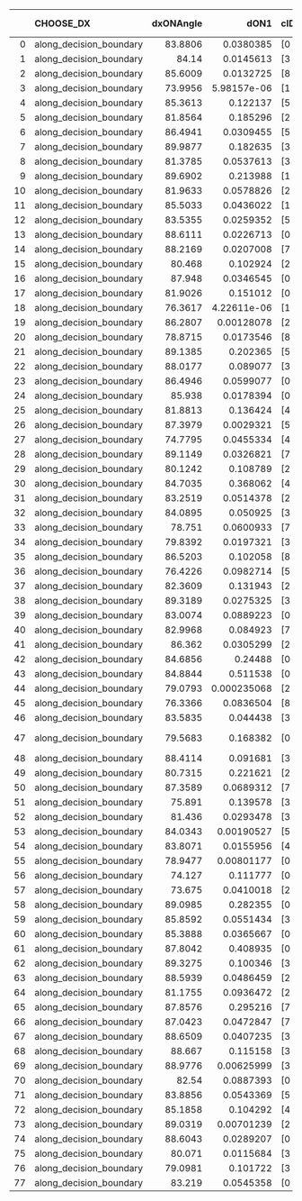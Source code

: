 |    | CHOOSE_DX               |   dxONAngle |        dON1 | cIDON1   |   dON_patch_1 |   nTON |         dON |   dxOFFAngle |       dOFF1 | cIDOFF1   |   dOFF_patch_1 |   nTOFF |        dOFF | SUCCESS   |   nExp |   dual_point_id |   subpoint_time_seconds |   total_execution_time |       logp |        dOFF/dON | Vote dOFF>dON   |
|---:|:------------------------|------------:|------------:|:---------|--------------:|-------:|------------:|-------------:|------------:|:----------|---------------:|--------:|------------:|:----------|-------:|----------------:|------------------------:|-----------------------:|-----------:|----------------:|:----------------|
|  0 | along_decision_boundary |     83.8806 | 0.0380385   | [0 9]    |   0.0380385   |      1 | 0.0380385   |      88.0597 | 0.069361    | [1 9]     |    0.069361    |       1 | 0.069361    | True      |      1 |               1 |                0.771753 |                1.90059 |  0         |     1.82344     | True            |
|  1 | along_decision_boundary |     84.14   | 0.0145613   | [3 6]    |   0.0145613   |      1 | 0.0145613   |      86.1403 | 0.0081165   | [3 6]     |    0.0081165   |       1 | 0.0081165   | False     |      2 |               2 |                0.832761 |                2.80926 | -0.5       |     0.557401    | False           |
|  2 | along_decision_boundary |     85.6009 | 0.0132725   | [8 9]    |   0.0132725   |      1 | 0.0132725   |      84.8874 | 0.334626    | [8 9]     |    0.334626    |       1 | 0.334626    | True      |      3 |               3 |                0.814288 |                3.84848 | -0         |    25.2119      | True            |
|  3 | along_decision_boundary |     73.9956 | 5.98157e-06 | [1 8]    |   5.98157e-06 |      1 | 5.98157e-06 |      87.3109 | 0.265868    | [0 8]     |    0.265868    |       1 | 0.265868    | True      |      4 |               4 |                0.889317 |                4.89368 | -0.166667  | 44447.8         | True            |
|  4 | along_decision_boundary |     85.3613 | 0.122137    | [5 7]    |   0.122137    |      1 | 0.122137    |      88.615  | 0.0451502   | [5 7]     |    0.0451502   |       1 | 0.0451502   | False     |      5 |               5 |                0.728737 |                5.70334 | -0.5       |     0.36967     | False           |
|  5 | along_decision_boundary |     81.8564 | 0.185296    | [2 4]    |   0.185296    |      1 | 0.185296    |      85.9392 | 0.00274129  | [2 4]     |    0.00274129  |       1 | 0.00274129  | False     |      6 |               6 |                1.58638  |                7.48228 | -0.1       |     0.0147941   | False           |
|  6 | along_decision_boundary |     86.4941 | 0.0309455   | [5 6]    |   0.0309455   |      1 | 0.0309455   |      83.2791 | 0.0535133   | [5 6]     |    0.0535133   |       1 | 0.0535133   | True      |      7 |               7 |                0.697622 |                8.2748  | -0         |     1.72928     | True            |
|  7 | along_decision_boundary |     89.9877 | 0.182635    | [3 9]    |   0.182635    |      1 | 0.182635    |      88.9581 | 0.605922    | [3 9]     |    0.605922    |       1 | 0.605922    | True      |      8 |               8 |                1.26788  |                9.56158 | -0.0714286 |     3.31766     | True            |
|  8 | along_decision_boundary |     81.3785 | 0.0537613   | [3 6]    |   0.0537613   |      1 | 0.0537613   |      80.0136 | 0.18999     | [3 6]     |    0.18999     |       1 | 0.18999     | True      |      9 |               9 |                0.772565 |               10.5256  | -0.25      |     3.53396     | True            |
|  9 | along_decision_boundary |     89.6902 | 0.213988    | [1 8]    |   0.213988    |      1 | 0.213988    |      86.7806 | 0.0968008   | [0 8]     |    0.0968008   |       1 | 0.0968008   | False     |     10 |              10 |                0.86679  |               11.6895  | -0.5       |     0.452367    | False           |
| 10 | along_decision_boundary |     81.9633 | 0.0578826   | [2 4]    |   0.0578826   |      1 | 0.0578826   |      86.1492 | 0.0785363   | [2 4]     |    0.0785363   |       1 | 0.0785363   | True      |     11 |              11 |                0.835835 |               12.5733  | -0.2       |     1.35682     | True            |
| 11 | along_decision_boundary |     85.5033 | 0.0436022   | [1 9]    |   0.0436022   |      1 | 0.0436022   |      87.2686 | 0.00880545  | [0 9]     |    0.00880545  |       1 | 0.00880545  | False     |     12 |              12 |                0.65317  |               13.3142  | -0.409091  |     0.20195     | False           |
| 12 | along_decision_boundary |     83.5355 | 0.0259352   | [5 7]    |   0.0259352   |      1 | 0.0259352   |      83.9685 | 0.0241429   | [5 7]     |    0.0241429   |       1 | 0.0241429   | False     |     13 |              13 |                0.629848 |               14.0569  | -0.166667  |     0.930893    | False           |
| 13 | along_decision_boundary |     88.6111 | 0.0226713   | [0 1]    |   0.0226713   |      1 | 0.0226713   |      88.0819 | 0.17908     | [0 1]     |    0.17908     |       1 | 0.17908     | True      |     14 |              14 |                0.736477 |               14.8161  | -0.0384615 |     7.899       | True            |
| 14 | along_decision_boundary |     88.2169 | 0.0207008   | [7 9]    |   0.0207008   |      1 | 0.0207008   |      89.1662 | 0.913271    | [7 9]     |    0.913271    |       1 | 0.913271    | True      |     15 |              15 |                1.25324  |               16.1155  | -0.142857  |    44.1176      | True            |
| 15 | along_decision_boundary |     80.468  | 0.102924    | [2 7]    |   0.102924    |      1 | 0.102924    |      82.9876 | 0.0322574   | [2 7]     |    0.0322574   |       1 | 0.0322574   | False     |     16 |              16 |                0.997535 |               17.227   | -0.3       |     0.313409    | False           |
| 16 | along_decision_boundary |     87.948  | 0.0346545   | [0 5]    |   0.0346545   |      1 | 0.0346545   |      89.9166 | 0.165671    | [1 5]     |    0.165671    |       1 | 0.165671    | True      |     17 |              17 |                0.751084 |               18.0721  | -0.125     |     4.78066     | True            |
| 17 | along_decision_boundary |     81.9026 | 0.151012    | [0 1]    |   0.151012    |      1 | 0.151012    |      81.1189 | 0.366305    | [0 1]     |    0.366305    |       1 | 0.366305    | True      |     18 |              18 |                1.29617  |               19.5029  | -0.264706  |     2.42567     | True            |
| 18 | along_decision_boundary |     76.3617 | 4.22611e-06 | [1 9]    |   4.22611e-06 |      1 | 4.22611e-06 |      83.5186 | 0.0693356   | [1 9]     |    0.0693356   |       1 | 0.0693356   | True      |     19 |              19 |                0.862183 |               20.41    | -0.444444  | 16406.5         | True            |
| 19 | along_decision_boundary |     86.2807 | 0.00128078  | [2 9]    |   0.00128078  |      1 | 0.00128078  |      84.3549 | 0.0888602   | [2 9]     |    0.0888602   |       1 | 0.0888602   | True      |     20 |              20 |                0.787142 |               21.3118  | -0.657895  |    69.3797      | True            |
| 20 | along_decision_boundary |     78.8715 | 0.0173546   | [8 9]    |   0.0173546   |      1 | 0.0173546   |      84.1081 | 0.346771    | [8 9]     |    0.346771    |       1 | 0.346771    | True      |     21 |              21 |                0.710065 |               22.064   | -0.9       |    19.9816      | True            |
| 21 | along_decision_boundary |     89.1385 | 0.202365    | [5 9]    |   0.202365    |      1 | 0.202365    |      89.6549 | 0.0804435   | [5 9]     |    0.0804435   |       1 | 0.0804435   | False     |     22 |              22 |                0.727314 |               22.9104  | -1.16667   |     0.397517    | False           |
| 22 | along_decision_boundary |     88.0177 | 0.089077    | [3 5]    |   0.089077    |      1 | 0.089077    |      89.8989 | 0.336916    | [3 5]     |    0.336916    |       1 | 0.336916    | True      |     23 |              23 |                0.976119 |               23.9365  | -0.818182  |     3.7823      | True            |
| 23 | along_decision_boundary |     86.4946 | 0.0599077   | [0 1]    |   0.0599077   |      1 | 0.0599077   |      89.012  | 0.107821    | [0 1]     |    0.107821    |       1 | 0.107821    | True      |     24 |              24 |                0.765417 |               24.8927  | -1.06522   |     1.79979     | True            |
| 24 | along_decision_boundary |     85.938  | 0.0178394   | [0 1]    |   0.0178394   |      1 | 0.0178394   |      84.6976 | 0.163747    | [0 1]     |    0.163747    |       1 | 0.163747    | True      |     25 |              25 |                1.00566  |               25.9475  | -1.33333   |     9.17892     | True            |
| 25 | along_decision_boundary |     81.8813 | 0.136424    | [4 8]    |   0.136424    |      1 | 0.136424    |      83.4522 | 0.148897    | [4 8]     |    0.148897    |       1 | 0.148897    | True      |     26 |              26 |                1.05438  |               27.0806  | -1.62      |     1.09143     | True            |
| 26 | along_decision_boundary |     87.3979 | 0.0029321   | [5 6]    |   0.0029321   |      1 | 0.0029321   |      89.9718 | 0.0310609   | [5 6]     |    0.0310609   |       1 | 0.0310609   | True      |     27 |              27 |                0.642955 |               27.7904  | -1.92308   |    10.5934      | True            |
| 27 | along_decision_boundary |     74.7795 | 0.0455334   | [4 7]    |   0.0455334   |      1 | 0.0455334   |      80.0519 | 0.0118993   | [4 7]     |    0.0118993   |       1 | 0.0118993   | False     |     28 |              28 |                0.787375 |               28.6434  | -2.24074   |     0.261332    | False           |
| 28 | along_decision_boundary |     89.1149 | 0.0326821   | [7 9]    |   0.0326821   |      1 | 0.0326821   |      88.7893 | 0.12827     | [7 9]     |    0.12827     |       1 | 0.12827     | True      |     29 |              29 |                1.04927  |               30.0309  | -1.78571   |     3.92479     | True            |
| 29 | along_decision_boundary |     80.1242 | 0.108789    | [2 6]    |   0.108789    |      1 | 0.108789    |      86.7521 | 0.0379805   | [2 6]     |    0.0379805   |       1 | 0.0379805   | False     |     30 |              30 |                0.785952 |               30.8809  | -2.08621   |     0.349122    | False           |
| 30 | along_decision_boundary |     84.7035 | 0.368062    | [4 8]    |   0.368062    |      1 | 0.368062    |      86.0367 | 0.416586    | [4 8]     |    0.416586    |       1 | 0.416586    | True      |     31 |              31 |                1.3572   |               32.286   | -1.66667   |     1.13184     | True            |
| 31 | along_decision_boundary |     83.2519 | 0.0514378   | [2 8]    |   0.0514378   |      1 | 0.0514378   |      82.3675 | 0.458513    | [2 8]     |    0.458513    |       1 | 0.458513    | True      |     32 |              32 |                0.744346 |               33.3276  | -1.95161   |     8.91393     | True            |
| 32 | along_decision_boundary |     84.0895 | 0.050925    | [3 9]    |   0.050925    |      1 | 0.050925    |      86.4218 | 0.0270864   | [3 9]     |    0.0270864   |       1 | 0.0270864   | False     |     33 |              33 |                0.721506 |               34.3764  | -2.25      |     0.531888    | False           |
| 33 | along_decision_boundary |     78.751  | 0.0600933   | [7 9]    |   0.0600933   |      1 | 0.0600933   |      80.0312 | 0.661774    | [7 9]     |    0.661774    |       1 | 0.661774    | True      |     34 |              34 |                1.29404  |               35.7403  | -1.83333   |    11.0124      | True            |
| 34 | along_decision_boundary |     79.8392 | 0.0197321   | [3 7]    |   0.0197321   |      1 | 0.0197321   |      83.4428 | 0.287459    | [3 7]     |    0.287459    |       1 | 0.287459    | True      |     35 |              35 |                0.905557 |               36.6539  | -2.11765   |    14.5681      | True            |
| 35 | along_decision_boundary |     86.5203 | 0.102058    | [8 9]    |   0.102058    |      1 | 0.102058    |      88.9276 | 0.276265    | [8 9]     |    0.276265    |       1 | 0.276265    | True      |     36 |              36 |                0.725534 |               37.5991  | -2.41429   |     2.70694     | True            |
| 36 | along_decision_boundary |     76.4226 | 0.0982714   | [5 6]    |   0.0982714   |      1 | 0.0982714   |      84.3069 | 0.119775    | [5 6]     |    0.119775    |       1 | 0.119775    | True      |     37 |              37 |                1.20456  |               38.9025  | -2.72222   |     1.21881     | True            |
| 37 | along_decision_boundary |     82.3609 | 0.131943    | [2 8]    |   0.131943    |      1 | 0.131943    |      83.0684 | 0.12267     | [2 8]     |    0.12267     |       1 | 0.12267     | False     |     38 |              38 |                1.04925  |               39.9619  | -3.04054   |     0.929722    | False           |
| 38 | along_decision_boundary |     89.3189 | 0.0275325   | [3 7]    |   0.0275325   |      1 | 0.0275325   |      88.7909 | 0.176404    | [3 7]     |    0.176404    |       1 | 0.176404    | True      |     39 |              39 |                0.900083 |               40.9439  | -2.57895   |     6.40712     | True            |
| 39 | along_decision_boundary |     83.0074 | 0.0889223   | [0 1]    |   0.0889223   |      1 | 0.0889223   |      87.5736 | 0.0498489   | [0 1]     |    0.0498489   |       1 | 0.0498489   | False     |     40 |              40 |                0.707806 |               41.7187  | -2.88462   |     0.560589    | False           |
| 40 | along_decision_boundary |     82.9968 | 0.084923    | [7 9]    |   0.084923    |      1 | 0.084923    |      87.8548 | 0.0375811   | [7 9]     |    0.0375811   |       1 | 0.0375811   | False     |     41 |              41 |                0.836894 |               42.6513  | -2.45      |     0.442532    | False           |
| 41 | along_decision_boundary |     86.362  | 0.0305299   | [2 8]    |   0.0305299   |      1 | 0.0305299   |      85.1365 | 0.127794    | [2 8]     |    0.127794    |       1 | 0.127794    | True      |     42 |              42 |                1.14665  |               43.855   | -2.06098   |     4.18588     | True            |
| 42 | along_decision_boundary |     84.6856 | 0.24488     | [0 1]    |   0.24488     |      1 | 0.24488     |      85.7631 | 0.167697    | [0 1]     |    0.167697    |       1 | 0.167697    | False     |     43 |              43 |                0.899858 |               45.0881  | -2.33333   |     0.684812    | False           |
| 43 | along_decision_boundary |     84.8844 | 0.511538    | [0 1]    |   0.511538    |      1 | 0.511538    |      85.5904 | 0.327502    | [0 1]     |    0.327502    |       1 | 0.327502    | False     |     44 |              44 |                0.972937 |               46.145   | -1.96512   |     0.640231    | False           |
| 44 | along_decision_boundary |     79.0793 | 0.000235068 | [2 7]    |   0.000235068 |      1 | 0.000235068 |      84.916  | 0.229083    | [2 7]     |    0.229083    |       1 | 0.229083    | True      |     45 |              45 |                0.716402 |               46.9154  | -1.63636   |   974.543       | True            |
| 45 | along_decision_boundary |     76.3366 | 0.0836504   | [8 9]    |   0.0836504   |      1 | 0.0836504   |      79.554  | 0.0313288   | [8 9]     |    0.0313288   |       1 | 0.0313288   | False     |     46 |              46 |                0.735218 |               47.7555  | -1.87778   |     0.37452     | False           |
| 46 | along_decision_boundary |     83.5835 | 0.044438    | [3 7]    |   0.044438    |      1 | 0.044438    |      84.1875 | 0.0519952   | [3 7]     |    0.0519952   |       1 | 0.0519952   | True      |     47 |              47 |                0.716084 |               48.6295  | -1.56522   |     1.17006     | True            |
| 47 | along_decision_boundary |     79.5683 | 0.168382    | [0 2]    |   0.168382    |      1 | 0.168382    |      80.0609 | 1.25086e-05 | [1 2]     |    1.25086e-05 |       1 | 1.25086e-05 | False     |     48 |              48 |                1.00724  |               49.7574  | -1.79787   |     7.42872e-05 | False           |
| 48 | along_decision_boundary |     88.4114 | 0.091681    | [3 4]    |   0.091681    |      1 | 0.091681    |      88.7116 | 0.141906    | [3 4]     |    0.141906    |       1 | 0.141906    | True      |     49 |              49 |                0.783084 |               50.6503  | -1.5       |     1.54782     | True            |
| 49 | along_decision_boundary |     80.7315 | 0.221621    | [2 7]    |   0.221621    |      1 | 0.221621    |      83.6398 | 0.0147377   | [2 7]     |    0.0147377   |       1 | 0.0147377   | False     |     50 |              51 |                0.71642  |               52.4363  | -1.72449   |     0.0664999   | False           |
| 50 | along_decision_boundary |     87.3589 | 0.0689312   | [7 9]    |   0.0689312   |      1 | 0.0689312   |      88.6241 | 0.234982    | [7 9]     |    0.234982    |       1 | 0.234982    | True      |     51 |              52 |                0.716688 |               53.263   | -1.44      |     3.40894     | True            |
| 51 | along_decision_boundary |     75.891  | 0.139578    | [3 8]    |   0.139578    |      1 | 0.139578    |      86.2568 | 0.0571124   | [3 8]     |    0.0571124   |       1 | 0.0571124   | False     |     52 |              53 |                0.888765 |               54.2379  | -1.65686   |     0.409178    | False           |
| 52 | along_decision_boundary |     81.436  | 0.0293478   | [3 5]    |   0.0293478   |      1 | 0.0293478   |      83.9036 | 0.0901349   | [3 5]     |    0.0901349   |       1 | 0.0901349   | True      |     53 |              54 |                0.819967 |               55.0926  | -1.38462   |     3.07127     | True            |
| 53 | along_decision_boundary |     84.0343 | 0.00190527  | [5 7]    |   0.00190527  |      1 | 0.00190527  |      87.0984 | 0.00465997  | [5 7]     |    0.00465997  |       1 | 0.00465997  | True      |     54 |              55 |                0.811438 |               55.9806  | -1.59434   |     2.44584     | True            |
| 54 | along_decision_boundary |     83.8071 | 0.0155956   | [4 6]    |   0.0155956   |      1 | 0.0155956   |      86.9161 | 0.0179825   | [4 6]     |    0.0179825   |       1 | 0.0179825   | True      |     55 |              56 |                0.796232 |               56.8238  | -1.81481   |     1.15305     | True            |
| 55 | along_decision_boundary |     78.9477 | 0.00801177  | [0 1]    |   0.00801177  |      1 | 0.00801177  |      84.3514 | 0.0325983   | [0 1]     |    0.0325983   |       1 | 0.0325983   | True      |     56 |              57 |                0.774772 |               57.8774  | -2.04545   |     4.0688      | True            |
| 56 | along_decision_boundary |     74.127  | 0.111777    | [0 1]    |   0.111777    |      1 | 0.111777    |      80.1299 | 0.28633     | [0 1]     |    0.28633     |       1 | 0.28633     | True      |     57 |              58 |                0.836723 |               58.7791  | -2.28571   |     2.56161     | True            |
| 57 | along_decision_boundary |     73.675  | 0.0410018   | [2 7]    |   0.0410018   |      1 | 0.0410018   |      82.7694 | 0.0115767   | [2 7]     |    0.0115767   |       1 | 0.0115767   | False     |     58 |              59 |                0.737323 |               59.5555  | -2.53509   |     0.282347    | False           |
| 58 | along_decision_boundary |     89.0985 | 0.282355    | [0 1]    |   0.282355    |      1 | 0.282355    |      89.5686 | 0.00209625  | [0 1]     |    0.00209625  |       1 | 0.00209625  | False     |     59 |              60 |                1.00048  |               60.6226  | -2.2069    |     0.00742416  | False           |
| 59 | along_decision_boundary |     85.8592 | 0.0551434   | [3 8]    |   0.0551434   |      1 | 0.0551434   |      86.0927 | 0.0222394   | [3 8]     |    0.0222394   |       1 | 0.0222394   | False     |     60 |              61 |                0.949049 |               61.6585  | -1.90678   |     0.403301    | False           |
| 60 | along_decision_boundary |     85.3888 | 0.0365667   | [0 8]    |   0.0365667   |      1 | 0.0365667   |      89.409  | 0.175741    | [1 8]     |    0.175741    |       1 | 0.175741    | True      |     61 |              62 |                0.773434 |               62.4977  | -1.63333   |     4.80603     | True            |
| 61 | along_decision_boundary |     87.8042 | 0.408935    | [0 1]    |   0.408935    |      1 | 0.408935    |      83.88   | 0.789801    | [0 1]     |    0.789801    |       1 | 0.789801    | True      |     62 |              63 |                1.13682  |               63.6555  | -1.84426   |     1.93136     | True            |
| 62 | along_decision_boundary |     89.3275 | 0.100346    | [3 5]    |   0.100346    |      1 | 0.100346    |      86.9372 | 0.0490644   | [3 5]     |    0.0490644   |       1 | 0.0490644   | False     |     63 |              64 |                1.05308  |               64.823   | -2.06452   |     0.488952    | False           |
| 63 | along_decision_boundary |     88.5939 | 0.0486459   | [2 6]    |   0.0486459   |      1 | 0.0486459   |      89.2799 | 0.214677    | [2 6]     |    0.214677    |       1 | 0.214677    | True      |     64 |              65 |                0.899991 |               65.8709  | -1.78571   |     4.41307     | True            |
| 64 | along_decision_boundary |     81.1755 | 0.0936472   | [2 6]    |   0.0936472   |      1 | 0.0936472   |      85.911  | 0.113131    | [2 6]     |    0.113131    |       1 | 0.113131    | True      |     65 |              66 |                0.7881   |               66.7397  | -2         |     1.20805     | True            |
| 65 | along_decision_boundary |     87.8576 | 0.295216    | [7 9]    |   0.295216    |      1 | 0.295216    |      87.3258 | 0.613835    | [7 9]     |    0.613835    |       1 | 0.613835    | True      |     66 |              67 |                1.33441  |               68.16    | -2.22308   |     2.07927     | True            |
| 66 | along_decision_boundary |     87.0423 | 0.0472847   | [7 9]    |   0.0472847   |      1 | 0.0472847   |      88.3638 | 0.0349324   | [7 9]     |    0.0349324   |       1 | 0.0349324   | False     |     67 |              68 |                0.860355 |               69.0961  | -2.45455   |     0.738767    | False           |
| 67 | along_decision_boundary |     88.6509 | 0.0407235   | [3 7]    |   0.0407235   |      1 | 0.0407235   |      86.7575 | 0.0933789   | [3 7]     |    0.0933789   |       1 | 0.0933789   | True      |     68 |              69 |                0.737236 |               69.9673  | -2.15672   |     2.293       | True            |
| 68 | along_decision_boundary |     88.667  | 0.115158    | [3 7]    |   0.115158    |      1 | 0.115158    |      89.9753 | 0.102269    | [3 7]     |    0.102269    |       1 | 0.102269    | False     |     69 |              70 |                0.965909 |               71.2576  | -2.38235   |     0.888074    | False           |
| 69 | along_decision_boundary |     88.9776 | 0.00625999  | [3 7]    |   0.00625999  |      1 | 0.00625999  |      89.2231 | 0.0408909   | [3 7]     |    0.0408909   |       1 | 0.0408909   | True      |     70 |              71 |                0.856066 |               72.1256  | -2.0942    |     6.53211     | True            |
| 70 | along_decision_boundary |     82.54   | 0.0887393   | [0 5]    |   0.0887393   |      1 | 0.0887393   |      80.5402 | 0.415177    | [1 5]     |    0.415177    |       1 | 0.415177    | True      |     71 |              72 |                1.01855  |               73.1742  | -2.31429   |     4.67862     | True            |
| 71 | along_decision_boundary |     83.8856 | 0.0543369   | [5 7]    |   0.0543369   |      1 | 0.0543369   |      85.5936 | 0.0521856   | [5 7]     |    0.0521856   |       1 | 0.0521856   | False     |     72 |              73 |                0.952512 |               74.3158  | -2.54225   |     0.960408    | False           |
| 72 | along_decision_boundary |     85.1858 | 0.104292    | [4 9]    |   0.104292    |      1 | 0.104292    |      81.9135 | 0.327806    | [4 9]     |    0.327806    |       1 | 0.327806    | True      |     73 |              74 |                1.68895  |               76.0912  | -2.25      |     3.14316     | True            |
| 73 | along_decision_boundary |     89.0319 | 0.00701239  | [2 3]    |   0.00701239  |      1 | 0.00701239  |      88.8021 | 0.174936    | [2 3]     |    0.174936    |       1 | 0.174936    | True      |     74 |              75 |                1.25723  |               77.4528  | -2.4726    |    24.9467      | True            |
| 74 | along_decision_boundary |     88.6043 | 0.0289207   | [0 5]    |   0.0289207   |      1 | 0.0289207   |      79.5273 | 0.123688    | [1 5]     |    0.123688    |       1 | 0.123688    | True      |     75 |              76 |                0.890533 |               78.3904  | -2.7027    |     4.27679     | True            |
| 75 | along_decision_boundary |     80.071  | 0.0115684   | [3 7]    |   0.0115684   |      1 | 0.0115684   |      78.9752 | 0.407338    | [3 7]     |    0.407338    |       1 | 0.407338    | True      |     76 |              77 |                1.2415   |               79.7615  | -2.94      |    35.2112      | True            |
| 76 | along_decision_boundary |     79.0981 | 0.101722    | [3 6]    |   0.101722    |      1 | 0.101722    |      79.6513 | 0.194361    | [3 6]     |    0.194361    |       1 | 0.194361    | True      |     77 |              78 |                0.856709 |               80.7007  | -3.18421   |     1.91071     | True            |
| 77 | along_decision_boundary |     83.219  | 0.0545358   | [0 9]    |   0.0545358   |      1 | 0.0545358   |      81.4041 | 0.098232    | [1 9]     |    0.098232    |       1 | 0.098232    | True      |     78 |              79 |                0.851401 |               81.6456  | -3.43506   |     1.80124     | True            |